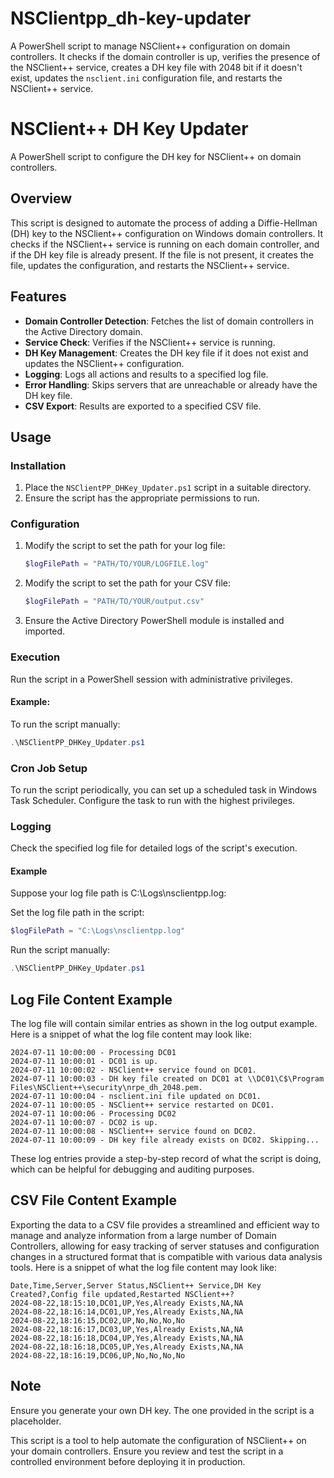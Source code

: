 # NSClientpp_dh-key-updater
A PowerShell script to manage NSClient++ configuration on domain controllers. It checks if the domain controller is up, verifies the presence of the NSClient++ service, creates a DH key file with 2048 bit if it doesn't exist, updates the `nsclient.ini` configuration file, and restarts the NSClient++ service.

# NSClient++ DH Key Updater

A PowerShell script to configure the DH key for NSClient++ on domain controllers.

## Overview

This script is designed to automate the process of adding a Diffie-Hellman (DH) key to the NSClient++ configuration on Windows domain controllers. It checks if the NSClient++ service is running on each domain controller, and if the DH key file is already present. If the file is not present, it creates the file, updates the configuration, and restarts the NSClient++ service.

## Features

- **Domain Controller Detection**: Fetches the list of domain controllers in the Active Directory domain.
- **Service Check**: Verifies if the NSClient++ service is running.
- **DH Key Management**: Creates the DH key file if it does not exist and updates the NSClient++ configuration.
- **Logging**: Logs all actions and results to a specified log file.
- **Error Handling**: Skips servers that are unreachable or already have the DH key file.
- **CSV Export**: Results are exported to a specified CSV file.

## Usage

### Installation

1. Place the `NSClientPP_DHKey_Updater.ps1` script in a suitable directory.
2. Ensure the script has the appropriate permissions to run.

### Configuration

1. Modify the script to set the path for your log file:
   ```powershell
   $logFilePath = "PATH/TO/YOUR/LOGFILE.log"
   ```
2. Modify the script to set the path for your CSV file:
   ```powershell
   $logFilePath = "PATH/TO/YOUR/output.csv"
   ```
3. Ensure the Active Directory PowerShell module is installed and imported.

### Execution

Run the script in a PowerShell session with administrative privileges.

#### Example:

To run the script manually:

  ```powershell
  .\NSClientPP_DHKey_Updater.ps1
  ```

### Cron Job Setup

To run the script periodically, you can set up a scheduled task in Windows Task Scheduler. Configure the task to run with the highest privileges.

### Logging

Check the specified log file for detailed logs of the script's execution.

#### Example

Suppose your log file path is C:\Logs\nsclientpp.log:

Set the log file path in the script:

```powershell
$logFilePath = "C:\Logs\nsclientpp.log"
```

Run the script manually:

```powershell
.\NSClientPP_DHKey_Updater.ps1
```

## Log File Content Example

The log file will contain similar entries as shown in the log output example. Here is a snippet of what the log file content may look like:

```
2024-07-11 10:00:00 - Processing DC01
2024-07-11 10:00:01 - DC01 is up.
2024-07-11 10:00:02 - NSClient++ service found on DC01.
2024-07-11 10:00:03 - DH key file created on DC01 at \\DC01\C$\Program Files\NSClient++\security\nrpe_dh_2048.pem.
2024-07-11 10:00:04 - nsclient.ini file updated on DC01.
2024-07-11 10:00:05 - NSClient++ service restarted on DC01.
2024-07-11 10:00:06 - Processing DC02
2024-07-11 10:00:07 - DC02 is up.
2024-07-11 10:00:08 - NSClient++ service found on DC02.
2024-07-11 10:00:09 - DH key file already exists on DC02. Skipping...
```

These log entries provide a step-by-step record of what the script is doing, which can be helpful for debugging and auditing purposes.

## CSV File Content Example

Exporting the data to a CSV file provides a streamlined and efficient way to manage and analyze information from a large number of Domain Controllers, allowing for easy tracking of server statuses and configuration changes in a structured format that is compatible with various data analysis tools. Here is a snippet of what the log file content may look like:

```
Date,Time,Server,Server Status,NSClient++ Service,DH Key Created?,Config file updated,Restarted NSClient++?
2024-08-22,18:15:10,DC01,UP,Yes,Already Exists,NA,NA
2024-08-22,18:16:14,DC01,UP,Yes,Already Exists,NA,NA
2024-08-22,18:16:15,DC02,UP,No,No,No,No
2024-08-22,18:16:17,DC03,UP,Yes,Already Exists,NA,NA
2024-08-22,18:16:18,DC04,UP,Yes,Already Exists,NA,NA
2024-08-22,18:16:18,DC05,UP,Yes,Already Exists,NA,NA
2024-08-22,18:16:19,DC06,UP,No,No,No,No
```

## Note
Ensure you generate your own DH key. The one provided in the script is a placeholder.

This script is a tool to help automate the configuration of NSClient++ on your domain controllers. Ensure you review and test the script in a controlled environment before deploying it in production.
